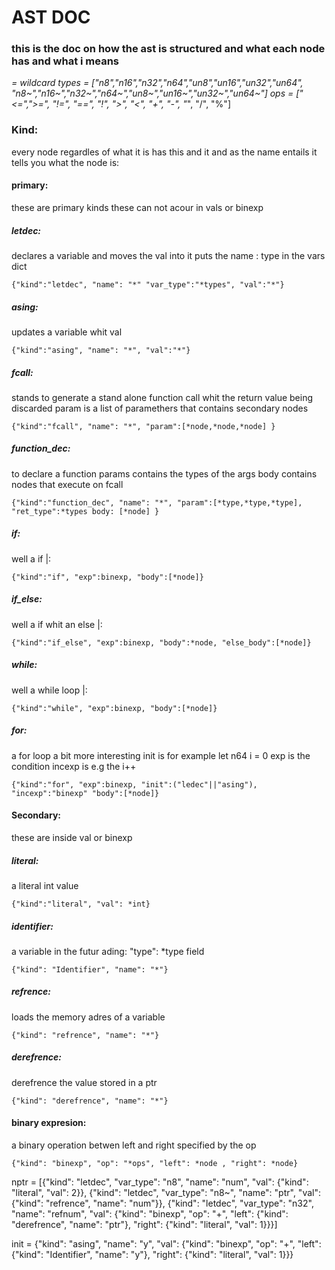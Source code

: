 # AST DOC
### this is the doc on how the ast is structured and what each node has and what i means
*= wildcard
types = ["n8","n16","n32","n64","un8","un16","un32","un64", "n8~","n16~","n32~","n64~","un8~","un16~","un32~","un64~"]
ops   = ["<=",">=", "!=", "==", "!", ">", "<", "+", "-", "*", "/", "%"]
### Kind:
every node regardles of what it is has this and it and as the name entails it tells you what the node is:
#### primary:
these are primary kinds these can not acour in vals or binexp

##### letdec:
declares a variable and moves the val into it
puts the name : type in the vars dict

    {"kind":"letdec", "name": "*" "var_type":"*types", "val":"*"}
##### asing:
updates a variable whit val

    {"kind":"asing", "name": "*", "val":"*"}

##### fcall:
stands to generate a stand alone function call whit the return value being discarded
param is a list of paramethers that contains secondary nodes

    {"kind":"fcall", "name": "*", "param":[*node,*node,*node] }

##### function_dec:
to declare a function 
params contains the types of the args
body contains nodes that execute on fcall
    
    {"kind":"function_dec", "name": "*", "param":[*type,*type,*type], "ret_type":*types body: [*node] }

##### if:
well a if |:

    {"kind":"if", "exp":binexp, "body":[*node]}

##### if_else:
well a if whit an else |:
    
    {"kind":"if_else", "exp":binexp, "body":*node, "else_body":[*node]}

##### while:
well a while loop |:

    {"kind":"while", "exp":binexp, "body":[*node]}

##### for:
a for loop a bit more interesting
init is for example let n64 i = 0
exp is the condition
incexp is e.g the i++
    
    {"kind":"for", "exp":binexp, "init":("ledec"||"asing"), "incexp":"binexp" "body":[*node]}

#### Secondary:
these are inside val or binexp

##### literal:
a literal int value

    {"kind":"literal", "val": *int}

##### identifier:
a variable 
in the futur ading: "type": *type
field
    
    {"kind": "Identifier", "name": "*"}

##### refrence:
loads the memory adres of a variable

    {"kind": "refrence", "name": "*"}

##### derefrence:
derefrence the value stored in a ptr
    
    {"kind": "derefrence", "name": "*"}
            

#### binary expresion:
a binary operation betwen left and right specified by the op

    {"kind": "binexp", "op": "*ops", "left": *node , "right": *node}






nptr = [{"kind": "letdec", "var_type": "n8", "name": "num", "val": {"kind": "literal", "val": 2}}, {"kind": "letdec", "var_type": "n8~", "name": "ptr", "val": {"kind": "refrence", "name": "num"}}, {"kind": "letdec", "var_type": "n32", "name": "refnum", "val": {"kind": "binexp", "op": "+", "left": {"kind": "derefrence", "name": "ptr"}, "right": {"kind": "literal", "val": 1}}}]

init = {"kind": "asing", "name": "y", "val": {"kind": "binexp", "op": "+", "left": {"kind": "Identifier", "name": "y"}, "right": {"kind": "literal", "val": 1}}}    
